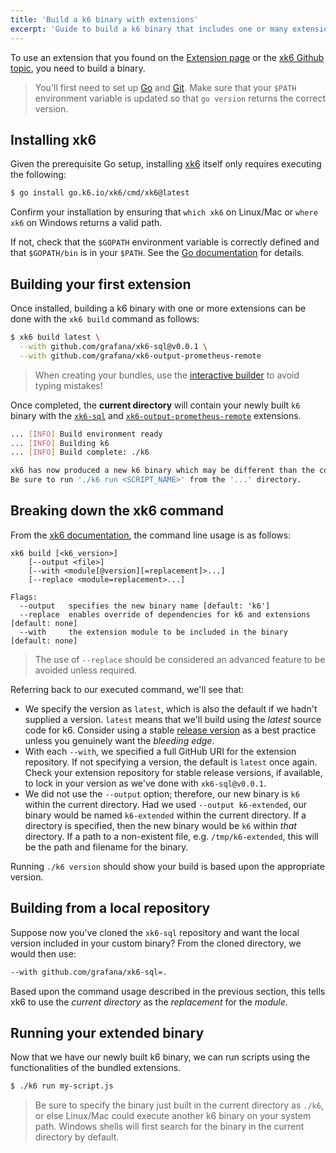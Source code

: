 ```yaml
---
title: 'Build a k6 binary with extensions'
excerpt: 'Guide to build a k6 binary that includes one or many extensions using xk6.'
---
```


To use an extension that you found on the [Extension page](/extensions) or the [xk6 Github topic](https://github.com/topics/xk6),
you need to build a binary.

> You'll first need to set up [Go](https://golang.org/doc/install) and [Git](https://git-scm.com/). 
> Make sure that your `$PATH` environment variable is updated so that `go version` returns 
> the correct version.

## Installing xk6

Given the prerequisite Go setup, installing [xk6](https://github.com/grafana/xk6) itself only requires 
executing the following:
```bash
$ go install go.k6.io/xk6/cmd/xk6@latest
```

Confirm your installation by ensuring that `which xk6` on Linux/Mac or `where xk6` on Windows returns 
a valid path. 

If not, check that the `$GOPATH` environment variable is correctly defined and that `$GOPATH/bin` 
is in your `$PATH`. See the [Go documentation](https://golang.org/cmd/go/#hdr-GOPATH_environment_variable) 
for details.

## Building your first extension

Once installed, building a k6 binary with one or more extensions can be done with the `xk6 build` 
command as follows:

```bash
$ xk6 build latest \
  --with github.com/grafana/xk6-sql@v0.0.1 \
  --with github.com/grafana/xk6-output-prometheus-remote
```

> When creating your bundles, use the [interactive builder](/extensions/bundle-builder/) to avoid typing mistakes!

Once completed, the **current directory** will contain your newly built `k6` binary with 
the [`xk6-sql`](https://github.com/grafana/xk6-sql) and [`xk6-output-prometheus-remote`](https://github.com/grafana/xk6-output-prometheus-remote) 
extensions.

```bash
... [INFO] Build environment ready
... [INFO] Building k6
... [INFO] Build complete: ./k6

xk6 has now produced a new k6 binary which may be different than the command on your system path!
Be sure to run './k6 run <SCRIPT_NAME>' from the '...' directory.
```

## Breaking down the xk6 command

From the [xk6 documentation](https://github.com/grafana/xk6/#command-usage), the command line usage is as follows:

```plain
xk6 build [<k6_version>]
    [--output <file>]
    [--with <module[@version][=replacement]>...]
    [--replace <module=replacement>...]
    
Flags:
  --output   specifies the new binary name [default: 'k6']
  --replace  enables override of dependencies for k6 and extensions [default: none]
  --with     the extension module to be included in the binary [default: none]
```

> The use of `--replace` should be considered an advanced feature to be avoided unless required.

Referring back to our executed command, we'll see that:
- We specify the version as `latest`, which is also the default if we hadn't supplied 
  a version. `latest` means that we'll build using the _latest_ source code for k6. Consider using 
  a stable [release version](https://github.com/grafana/k6/releases) as a best practice unless
  you genuinely want the _bleeding edge_.
- With each `--with`, we specified a full GitHub URI for the extension repository. If not specifying 
  a version, the default is `latest` once again. Check your extension repository for stable
  release versions, if available, to lock in your version as we've done with `xk6-sql@v0.0.1`.
- We did not use the `--output` option; therefore, our new binary is `k6` within the current directory. 
  Had we used `--output k6-extended`, our binary would be named `k6-extended` within the current 
  directory. If a directory is specified, then the new binary would be `k6` within 
  _that_ directory. If a path to a non-existent file, e.g. `/tmp/k6-extended`, this will be the
  path and filename for the binary.

Running `./k6 version` should show your build is based upon the appropriate version.

## Building from a local repository

Suppose now you've cloned the `xk6-sql` repository and want the local version included in your 
custom binary? From the cloned directory, we would then use:
```bash
--with github.com/grafana/xk6-sql=.
```
Based upon the command usage described in the previous section, this tells xk6 to use 
the _current directory_ as the _replacement_ for the _module_.

## Running your extended binary

Now that we have our newly built k6 binary, we can run scripts using the functionalities 
of the bundled extensions.

```bash
$ ./k6 run my-script.js
```

> Be sure to specify the binary just built in the current directory as `./k6`, or else
> Linux/Mac could execute another k6 binary on your system path. Windows shells will 
> first search for the binary in the current directory by default.


<!-- TODO: Is this really necessary here? Preserving for the time being.
> Also note that because of the way xk6 works, vendored dependencies (the `vendor`
directory created by `go mod vendor`) will **not** be taken into account when
building a binary, and you don't need to commit them to the extension repository.
-->

